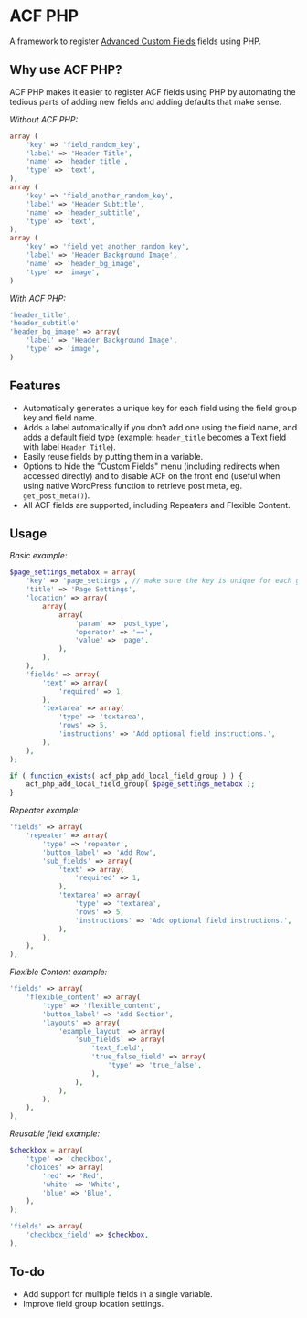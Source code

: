 ACF PHP
=========================

A framework to register [Advanced Custom Fields](https://wordpress.org/plugins/advanced-custom-fields/) fields using PHP.

## Why use ACF PHP?

ACF PHP makes it easier to register ACF fields using PHP by automating the tedious parts of adding new fields and adding defaults that make sense.

*Without ACF PHP:*

```php
array (
	'key' => 'field_random_key',
	'label' => 'Header Title',
	'name' => 'header_title',
	'type' => 'text',
),
array (
	'key' => 'field_another_random_key',
	'label' => 'Header Subtitle',
	'name' => 'header_subtitle',
	'type' => 'text',
),
array (
	'key' => 'field_yet_another_random_key',
	'label' => 'Header Background Image',
	'name' => 'header_bg_image',
	'type' => 'image',
)
```

*With ACF PHP:*

```php
'header_title',
'header_subtitle'
'header_bg_image' => array(
	'label' => 'Header Background Image',
	'type' => 'image',
)
```

## Features

* Automatically generates a unique key for each field using the field group key and field name.
* Adds a label automatically if you don’t add one using the field name, and adds a default field type (example: `header_title` becomes a Text field with label `Header Title`).
* Easily reuse fields by putting them in a variable.
* Options to hide the "Custom Fields" menu (including redirects when accessed directly) and to disable ACF on the front end (useful when using native WordPress function to retrieve post meta, eg. `get_post_meta()`).
* All ACF fields are supported, including Repeaters and Flexible Content.

## Usage

*Basic example:*

```php
$page_settings_metabox = array(
	'key' => 'page_settings', // make sure the key is unique for each group
	'title' => 'Page Settings',
	'location' => array(
		array(
			array(
				'param' => 'post_type',
				'operator' => '==',
				'value' => 'page',
			),
		),
	),
	'fields' => array(
		'text' => array(
			'required' => 1,
		),
		'textarea' => array(
			'type' => 'textarea',
			'rows' => 5,
			'instructions' => 'Add optional field instructions.',
		),
	),
);

if ( function_exists( acf_php_add_local_field_group ) ) {
	acf_php_add_local_field_group( $page_settings_metabox );
}
```

*Repeater example:*

```php
'fields' => array(
	'repeater' => array(
		'type' => 'repeater',
		'button_label' => 'Add Row',
		'sub_fields' => array(
			'text' => array(
				'required' => 1,
			),
			'textarea' => array(
				'type' => 'textarea',
				'rows' => 5,
				'instructions' => 'Add optional field instructions.',
			),
		),
	),
),
```

*Flexible Content example:*

```php
'fields' => array(
	'flexible_content' => array(
		'type' => 'flexible_content',
		'button_label' => 'Add Section',
		'layouts' => array(
			'example_layout' => array(
				'sub_fields' => array(
					'text_field',
					'true_false_field' => array(
						'type' => 'true_false',
					),
				),
			),
		),
	),
),
```

*Reusable field example:*

```php
$checkbox = array(
	'type' => 'checkbox',
	'choices' => array(
		'red' => 'Red',
		'white' => 'White',
		'blue' => 'Blue',
	),
);

'fields' => array(
	'checkbox_field' => $checkbox,
),
```

## To-do
* Add support for multiple fields in a single variable.
* Improve field group location settings.


